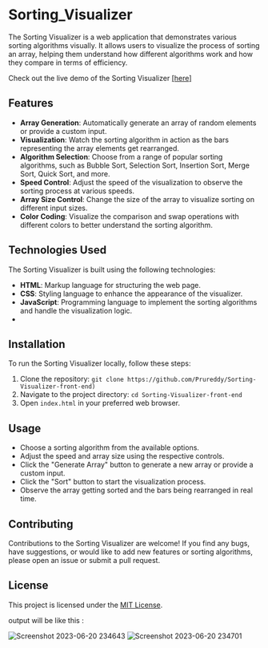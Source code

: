 # Sorting_Visualizer

The Sorting Visualizer is a web application that demonstrates various sorting algorithms visually. It allows users to visualize the process of sorting an array, helping them understand how different algorithms work and how they compare in terms of efficiency.

Check out the live demo of the Sorting Visualizer [[here]](https://prureddy.github.io/myPortfolio/)

## Features

- **Array Generation**: Automatically generate an array of random elements or provide a custom input.
- **Visualization**: Watch the sorting algorithm in action as the bars representing the array elements get rearranged.
- **Algorithm Selection**: Choose from a range of popular sorting algorithms, such as Bubble Sort, Selection Sort, Insertion Sort, Merge Sort, Quick Sort, and more.
- **Speed Control**: Adjust the speed of the visualization to observe the sorting process at various speeds.
- **Array Size Control**: Change the size of the array to visualize sorting on different input sizes.
- **Color Coding**: Visualize the comparison and swap operations with different colors to better understand the sorting algorithm.

## Technologies Used

The Sorting Visualizer is built using the following technologies:

- **HTML**: Markup language for structuring the web page.
- **CSS**: Styling language to enhance the appearance of the visualizer.
- **JavaScript**: Programming language to implement the sorting algorithms and handle the visualization logic.
- 

## Installation

To run the Sorting Visualizer locally, follow these steps:

1. Clone the repository: `git clone https://github.com/Prureddy/Sorting-Visualizer-front-end)`
2. Navigate to the project directory: `cd Sorting-Visualizer-front-end`
3. Open `index.html` in your preferred web browser.

## Usage

- Choose a sorting algorithm from the available options.
- Adjust the speed and array size using the respective controls.
- Click the "Generate Array" button to generate a new array or provide a custom input.
- Click the "Sort" button to start the visualization process.
- Observe the array getting sorted and the bars being rearranged in real time.

## Contributing

Contributions to the Sorting Visualizer are welcome! If you find any bugs, have suggestions, or would like to add new features or sorting algorithms, please open an issue or submit a pull request.

## License

This project is licensed under the [MIT License](LICENSE).


output will be like this :






![Screenshot 2023-06-20 234643](https://github.com/Prureddy/Sorting-Visualizer-front-end/assets/99805816/6d4f9191-cac2-4025-8e90-25006fd229b2)
![Screenshot 2023-06-20 234701](https://github.com/Prureddy/Sorting-Visualizer-front-end/assets/99805816/18c5a44b-e1c9-485e-8193-10cd9e943bde)



































